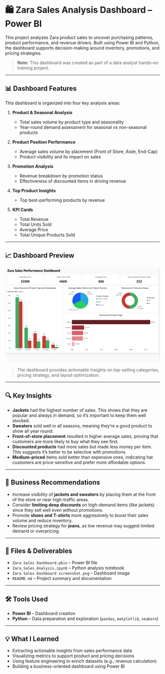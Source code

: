# 🛍 Zara Sales Analysis Dashboard – Power BI

This project analyzes Zara product sales to uncover purchasing patterns, product performance, and revenue drivers. Built using Power BI and Python, the dashboard supports decision-making around inventory, promotions, and pricing strategies.

> **Note**: This dashboard was created as part of a data analyst hands-on training project.

---

## 📊 Dashboard Features

This dashboard is organized into four key analysis areas:

1. **Product & Seasonal Analysis**
   - Total sales volume by product type and seasonality
   - Year-round demand assessment for seasonal vs non-seasonal products

2. **Product Position Performance**
   - Average sales volume by placement (Front of Store, Aisle, End-Cap)
   - Product visibility and its impact on sales

3. **Promotion Analysis**
   - Revenue breakdown by promotion status
   - Effectiveness of discounted items in driving revenue

4. **Top Product Insights**
   - Top best-performing products by revenue

5. **KPI Cards**
   - Total Revenue  
   - Total Units Sold  
   - Average Price  
   - Total Unique Products Sold

---

## 📈 Dashboard Preview

![Zara Dashboard](Zara%20Sales%20Dashboard%20screenshot.png)

> The dashboard provides actionable insights on top-selling categories, pricing strategy, and layout optimization.

---

## 🔍 Key Insights

- **Jackets** had the highest number of sales. This shows that they are popular and always in demand, so it’s important to keep them well stocked.
- **Sweaters** sold well in all seasons, meaning they’re a good product to show all year round.
- **Front-of-store placement** resulted in higher average sales, proving that customers are more likely to buy what they see first.  
- **Discounted products** had more sales but made less money per item. This suggests it’s better to be selective with promotions.  
- **Medium-priced** items sold better than expensive ones, indicating hat customers are price-sensitive and prefer more affordable options.

---
## 📌 Business Recommendations

- Increase visibility of **jackets and sweaters** by placing them at the front of the store or near high-traffic areas.
- Consider **limiting deep discounts** on high-demand items (like jackets) since they sell well even without promotions.
- Promote **shoes and T-shirts** more aggressively to boost their sales volume and reduce inventory.
- Review pricing strategy for **jeans**, as low revenue may suggest limited demand or overpricing.

---

## 📎 Files & Deliverables

- `Zara Sales Dashboard.pbix` – Power BI file  
- `Zara_Sales_Analysis.ipynb` – Python analysis notebook  
- `Zara Sales Dashboard screenshot.png` – Dashboard image  
- `README.md` – Project summary and documentation  

---

## 🛠 Tools Used

- **Power BI** – Dashboard creation  
- **Python** – Data preparation and exploration (`pandas`, `matplotlib`, `seaborn`)  

---

## 💡 What I Learned

- Extracting actionable insights from sales performance data  
- Visualizing metrics to support product and pricing decisions  
- Using feature engineering to enrich datasets (e.g., revenue calculation)  
- Building a business-oriented dashboard using Power BI
